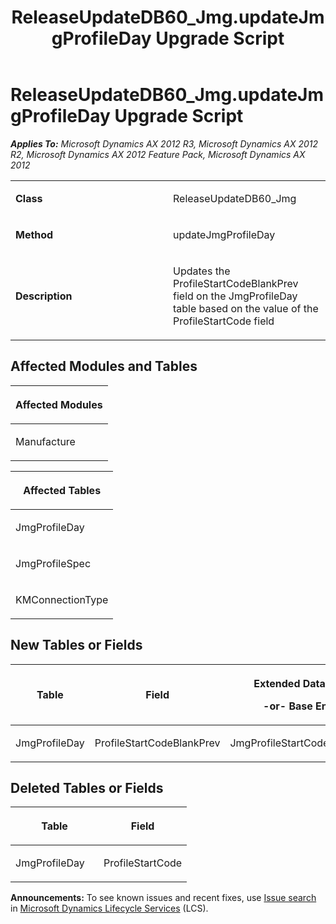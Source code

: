 ﻿---
title: ReleaseUpdateDB60_Jmg.updateJmgProfileDay Upgrade Script
TOCTitle: ReleaseUpdateDB60_Jmg.updateJmgProfileDay Upgrade Script
ms:assetid: 678f9abd-c6a4-ae06-e15f-b717d2442166
ms:mtpsurl: https://msdn.microsoft.com/en-us/library/JJ685601(v=AX.60)
ms:contentKeyID: 49708803
ms.date: 05/18/2015
mtps_version: v=AX.60
---

# ReleaseUpdateDB60\_Jmg.updateJmgProfileDay Upgrade Script 


_**Applies To:** Microsoft Dynamics AX 2012 R3, Microsoft Dynamics AX 2012 R2, Microsoft Dynamics AX 2012 Feature Pack, Microsoft Dynamics AX 2012_

<table>
<colgroup>
<col style="width: 50%" />
<col style="width: 50%" />
</colgroup>
<tbody>
<tr class="odd">
<td><p><strong>Class</strong></p></td>
<td><p>ReleaseUpdateDB60_Jmg</p></td>
</tr>
<tr class="even">
<td><p><strong>Method</strong></p></td>
<td><p>updateJmgProfileDay</p></td>
</tr>
<tr class="odd">
<td><p><strong>Description</strong></p></td>
<td><p>Updates the ProfileStartCodeBlankPrev field on the JmgProfileDay table based on the value of the ProfileStartCode field</p></td>
</tr>
</tbody>
</table>


## Affected Modules and Tables

<table>
<colgroup>
<col style="width: 100%" />
</colgroup>
<thead>
<tr class="header">
<th><p>Affected Modules</p></th>
</tr>
</thead>
<tbody>
<tr class="odd">
<td><p>Manufacture</p></td>
</tr>
</tbody>
</table>


<table>
<colgroup>
<col style="width: 100%" />
</colgroup>
<thead>
<tr class="header">
<th><p>Affected Tables</p></th>
</tr>
</thead>
<tbody>
<tr class="odd">
<td><p>JmgProfileDay</p></td>
</tr>
<tr class="even">
<td><p>JmgProfileSpec</p></td>
</tr>
<tr class="odd">
<td><p>KMConnectionType</p></td>
</tr>
</tbody>
</table>


## New Tables or Fields

<table>
<colgroup>
<col style="width: 33%" />
<col style="width: 33%" />
<col style="width: 33%" />
</colgroup>
<thead>
<tr class="header">
<th><p>Table</p></th>
<th><p>Field</p></th>
<th><p>Extended Data Type</p>
<p>-or- Base Enum</p></th>
</tr>
</thead>
<tbody>
<tr class="odd">
<td><p>JmgProfileDay</p></td>
<td><p>ProfileStartCodeBlankPrev</p></td>
<td><p>JmgProfileStartCodeBlankPrev</p></td>
</tr>
</tbody>
</table>


## Deleted Tables or Fields

<table>
<colgroup>
<col style="width: 50%" />
<col style="width: 50%" />
</colgroup>
<thead>
<tr class="header">
<th><p>Table</p></th>
<th><p>Field</p></th>
</tr>
</thead>
<tbody>
<tr class="odd">
<td><p>JmgProfileDay</p></td>
<td><p>ProfileStartCode</p></td>
</tr>
</tbody>
</table>

  
**Announcements:** To see known issues and recent fixes, use [Issue search](http://go.microsoft.com/fwlink/?linkid=389258) in [Microsoft Dynamics Lifecycle Services](http://go.microsoft.com/fwlink/?linkid=306505) (LCS).

